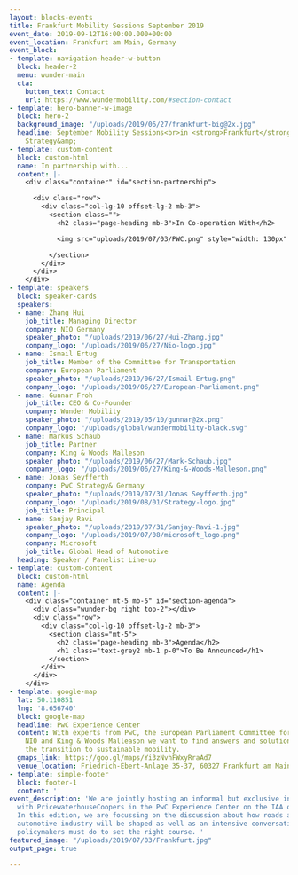 ```yaml
---
layout: blocks-events
title: Frankfurt Mobility Sessions September 2019
event_date: 2019-09-12T16:00:00.000+00:00
event_location: Frankfurt am Main, Germany
event_block:
- template: navigation-header-w-button
  block: header-2
  menu: wunder-main
  cta:
    button_text: Contact
    url: https://www.wundermobility.com/#section-contact
- template: hero-banner-w-image
  block: hero-2
  background_image: "/uploads/2019/06/27/frankfurt-big@2x.jpg"
  headline: September Mobility Sessions<br>in <strong>Frankfurt</strong><br>With PwC
    Strategy&amp;
- template: custom-content
  block: custom-html
  name: In partnership with...
  content: |-
    <div class="container" id="section-partnership">

      <div class="row">
        <div class="col-lg-10 offset-lg-2 mb-3">
          <section class="">
            <h2 class="page-heading mb-3">In Co-operation With</h2>

            <img src="uploads/2019/07/03/PWC.png" style="width: 130px" class="mr-4" />

          </section>
        </div>
      </div>
    </div>
- template: speakers
  block: speaker-cards
  speakers:
  - name: Zhang Hui
    job_title: Managing Director
    company: NIO Germany
    speaker_photo: "/uploads/2019/06/27/Hui-Zhang.jpg"
    company_logo: "/uploads/2019/06/27/Nio-logo.jpg"
  - name: Ismail Ertug
    job_title: Member of the Committee for Transportation
    company: European Parliament
    speaker_photo: "/uploads/2019/06/27/Ismail-Ertug.png"
    company_logo: "/uploads/2019/06/27/European-Parliament.png"
  - name: Gunnar Froh
    job_title: CEO & Co-Founder
    company: Wunder Mobility
    speaker_photo: "/uploads/2019/05/10/gunnar@2x.png"
    company_logo: "/uploads/global/wundermobility-black.svg"
  - name: Markus Schaub
    job_title: Partner
    company: King & Woods Malleson
    speaker_photo: "/uploads/2019/06/27/Mark-Schaub.jpg"
    company_logo: "/uploads/2019/06/27/King-&-Woods-Malleson.png"
  - name: Jonas Seyfferth
    company: PwC Strategy& Germany
    speaker_photo: "/uploads/2019/07/31/Jonas Seyfferth.jpg"
    company_logo: "/uploads/2019/08/01/Strategy-logo.jpg"
    job_title: Principal
  - name: Sanjay Ravi
    speaker_photo: "/uploads/2019/07/31/Sanjay-Ravi-1.jpg"
    company_logo: "/uploads/2019/07/08/microsoft_logo.png"
    company: Microsoft
    job_title: Global Head of Automotive
  heading: Speaker / Panelist Line-up
- template: custom-content
  block: custom-html
  name: Agenda
  content: |-
    <div class="container mt-5 mb-5" id="section-agenda">
      <div class="wunder-bg right top-2"></div>
      <div class="row">
        <div class="col-lg-10 offset-lg-2 mb-3">
          <section class="mt-5">
            <h2 class="page-heading mb-3">Agenda</h2>
            <h1 class="text-grey2 mb-1 p-0">To Be Announced</h1>
          </section>
        </div>
      </div>
    </div>
- template: google-map
  lat: 50.110851
  lng: '8.656740'
  block: google-map
  headline: PwC Experience Center
  content: With experts from PwC, the European Parliament Committee for Transportation,
    NIO and King & Woods Malleason we want to find answers and solutions to accelerate
    the transition to sustainable mobility.
  gmaps_link: https://goo.gl/maps/Yi3zNvhFWxyRraAd7
  venue_location: Friedrich-Ebert-Anlage 35-37, 60327 Frankfurt am Main
- template: simple-footer
  block: footer-1
  content: ''
event_description: 'We are jointly hosting an informal but exclusive invite-only event
  with PricewaterhouseCoopers in the PwC Experience Center on the IAA opening day.
  In this edition, we are focussing on the discussion about how roads and how the
  automotive industry will be shaped as well as an intensive conversation about what
  policymakers must do to set the right course. '
featured_image: "/uploads/2019/07/03/Frankfurt.jpg"
output_page: true

---
```

